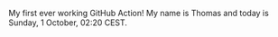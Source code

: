 My first ever working GitHub Action!
My name is Thomas and today is Sunday, 1 October, 02:20 CEST. 
